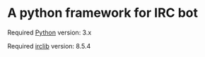 
A python framework for IRC bot
==============================

Required [Python](http://www.python.org) version: 3.x

Required [irclib](https://bitbucket.org/jaraco/irc) version: 8.5.4
